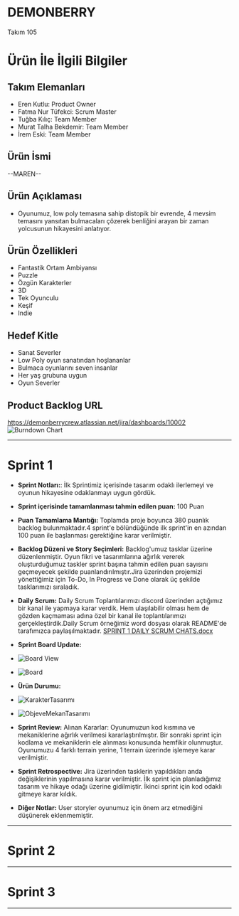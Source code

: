 # DEMONBERRY

Takım 105

# Ürün İle İlgili Bilgiler

## Takım Elemanları

- Eren Kutlu: Product Owner
- Fatma Nur Tüfekci: Scrum Master
- Tuğba Kılıç: Team Member
- Murat Talha Bekdemir: Team Member
- İrem Eski: Team Member

## Ürün İsmi

--MAREN--

## Ürün Açıklaması

- Oyunumuz, low poly temasına sahip distopik bir evrende, 4 mevsim temasını yansıtan bulmacaları çözerek benliğini arayan bir zaman yolcusunun hikayesini anlatıyor.

## Ürün Özellikleri

- Fantastik Ortam Ambiyansı
- Puzzle 
- Özgün Karakterler
- 3D 
- Tek Oyunculu
- Keşif
- Indie


## Hedef Kitle

- Sanat Severler
- Low Poly oyun sanatından hoşlananlar
- Bulmaca oyunlarını seven insanlar
- Her yaş grubuna uygun
- Oyun Severler

## Product Backlog URL
https://demonberrycrew.atlassian.net/jira/dashboards/10002
![Burndown Chart](https://user-images.githubusercontent.com/104262014/167314139-d0a447b1-badb-4480-86b9-fa830c2f5cff.jpeg)

---

# Sprint 1

- **Sprint Notları:**: İlk Sprintimiz içerisinde tasarım odaklı ilerlemeyi ve oyunun hikayesine odaklanmayı uygun gördük.
- **Sprint içerisinde tamamlanması tahmin edilen puan:** 100 Puan
- **Puan Tamamlama Mantığı:**  Toplamda proje boyunca 380 puanlık backlog bulunmaktadır.4 sprint'e bölündüğünde ilk sprint'in en azından 100 puan ile başlanması gerektiğine karar verilmiştir.
- **Backlog Düzeni ve Story Seçimleri:** Backlog'umuz tasklar üzerine düzenlenmiştir. Oyun fikri ve tasarımlarına ağırlık vererek oluşturduğumuz taskler sprint başına tahmin edilen puan sayısını geçmeyecek şekilde puanlandırılmıştır.Jira üzerinden projemizi yönettiğimiz için To-Do, In Progress ve Done olarak üç şekilde tasklarımızı sıraladık.
- **Daily Scrum:** Daily Scrum Toplantılarımızı discord üzerinden açtığımız bir kanal ile yapmaya karar verdik. Hem ulaşılabilir olması hem de gözden kaçmaması adına özel bir kanal ile toplantılarımızı gerçekleştirdik.Daily Scrum örneğimiz word dosyası olarak README'de tarafımızca paylaşılmaktadır. 
[SPRINT 1 DAILY SCRUM CHATS.docx](https://github.com/demonberrycrew/takim_105/files/8647712/SPRINT.1.DAILY.SCRUM.CHATS.docx)

- **Sprint Board Update:**
- ![Board View](https://user-images.githubusercontent.com/104262014/167307509-9f22d78e-89bc-4349-a1a3-500b0dfe0549.jpeg)
- ![Board](https://user-images.githubusercontent.com/104262014/167313062-ebb3c63e-7274-4342-b1ae-7fca5ff965ff.jpeg)

- **Ürün Durumu:**
- ![KarakterTasarımı](https://user-images.githubusercontent.com/104262014/167312601-380ff36c-8756-4d36-a765-31e7cd64a5d7.jpeg)
- ![ObjeveMekanTasarımı](https://user-images.githubusercontent.com/104262014/167312615-983a8c3b-7b38-4cdb-9e7c-bba5c802cb02.jpeg)


- **Sprint Review:** Alınan Kararlar: Oyunumuzun kod kısmına ve mekaniklerine ağırlık verilmesi kararlaştırılmıştır. Bir sonraki sprint için kodlama ve mekaniklerin ele alınması konusunda hemfikir olunmuştur. Oyunumuzu 4 farklı terrain yerine, 1 terrain üzerinde işlemeye karar verilmiştir.
- **Sprint Retrospective:** Jira üzerinden tasklerin yapıldıkları anda değişiklerinin yapılmasına karar verilmiştir. İlk sprint için planladığımız tasarım ve hikaye odağı üzerine gidilmiştir. İkinci sprint için kod odaklı gitmeye karar kıldık.
- **Diğer Notlar:** User storyler oyunumuz için önem arz etmediğini düşünerek eklenmemiştir.

---

# Sprint 2

---

# Sprint 3

---












